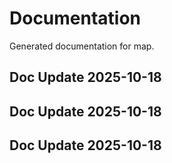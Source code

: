 # Documentation

Generated documentation for map.

## Doc Update 2025-10-18

## Doc Update 2025-10-18

## Doc Update 2025-10-18
